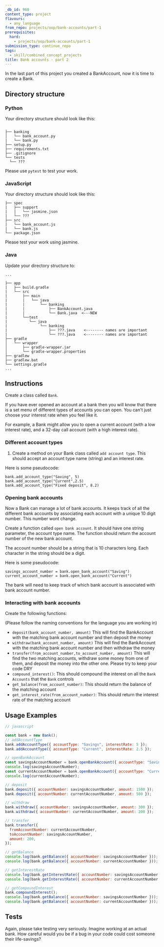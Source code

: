 ```yaml
---
_db_id: 960
content_type: project
flavours:
  - any_language
from_repo: projects/oop/bank-accounts/part-1
prerequisites:
  hard:
    - projects/oop/bank-accounts/part-1
submission_type: continue_repo
tags:
  - skill/combined_concept_projects
title: Bank accounts - part 2
---
```


In the last part of this project you created a BankAccount, now it is time to create a Bank.

## Directory structure

### Python

Your directory structure should look like this:

```

├── banking
│   └── bank_account.py
|   └── bank.py
├── setup.py
├── requirements.txt
├── .gitignore
└── tests
  └── ???

```

Please use `pytest` to test your work.

### JavaScript

Your directory structure should look like this:

```
├── spec
|   ├── support
|   |   └── jasmine.json
|   └── ???
├── src
|   └── bank_account.js
|   └── bank.js
└── package.json
```

Please test your work using jasmine.

### Java

Update your directory structure to:

```
...

├── app
|   ├── build.gradle
|   └── src
|       ├── main
|       |   └── java
|       |       └── banking
|       |           ├── BankAccount.java
|       |           └── Bank.java  <---NEW
|       └──test
|          └── java
|               └── banking
|                   ├── ???.java    <-------- names are important
|                   └── ???.java    <-------- names are important
├── gradle
│   └── wrapper
│       ├── gradle-wrapper.jar
│       └── gradle-wrapper.properties
├── gradlew
├── gradlew.bat
└── settings.gradle
...
```

## Instructions

Create a class called `Bank`.

If you have ever opened an account at a bank then you will know that there is a set menu of different types of accounts you can open. You can't just choose your interest rate when you feel like it.

For example, a Bank might allow you to open a current account (with a low interest rate), and a 32-day call account (with a high interest rate).

### Different account types

1. Create a method on your Bank class called `add account type`. This should accept an account type name (string) and an interest rate.

Here is some pseudocode:

```
bank.add_account_type("Saving", 5)
bank.add_account_type("Current",2.5)
bank.add_account_type("Fixed deposit", 8.2)
```

### Opening bank accounts

Now a Bank can manage a lot of bank accounts. It keeps track of all the different bank accounts by associating each account with a unique 10 digit number. This number wont change.

Create a function called `open bank account`. It should have one string parameter, the account type name. The function should return the account number of the new bank account.

The account number should be a string that is 10 characters long. Each character in the string should be a digit.

Here is some pseudocode:

```
savings_account_number = bank.open_bank_account("Saving")
current_account_number = bank.open_bank_account("Current")
```

The bank will need to keep track of which bank account is associated with bank account number.

### Interacting with bank accounts

Create the following functions:

(Please follow the naming conventions for the language you are working in)

- `deposit(bank_account_number, amount)` This will find the BankAccount with the matching bank account number and then deposit the money
- `withdraw(bank_account_number, amount)` This will find the BankAccount with the matching bank account number and then withdraw the money
- `transfer(from_account_number,to_account_number, amount)` This will find the two matching accounts, withdraw some money from one of them, and deposit the money into the other one. Please try to keep your code DRY
- `compound_interest()`: This should compound the interest on all the `Bank Accounts` that the `Bank` controls
- `get_balance(from_account_number)`: This should return the balance of the matching account
- `get_interest_rate(from_account_number)`: This should return the interest rate of the matching account

## Usage Examples

```js
// javascript

const bank = new Bank();
// addAccountType
bank.addAccountType({ accountType: "Savings", interestRate: 5 });
bank.addAccountType({ accountType: "Current", interestRate: 2.5 });

// openBankAccount
const savingsAccountNumber = bank.openBankAccount({ accountType: "Savings" }); // should return a 10 digit account number string
console.log(savingsAccountNumber);
const currentAccountNumber = bank.openBankAccount({ accountType: "Current" }); // - - - 10 digit account number string
console.log(currentAccountNumber);

// deposit
bank.deposit({ accountNumber: savingsAccountNumber, amount: 1500 });
bank.deposit({ accountNumber: currentAccountNumber, amount: 500 });

// withdraw
bank.withdraw({ accountNumber: savingsAccountNumber, amount: 300 });
bank.withdraw({ accountNumber: currentAccountNumber, amount: 200 });

// transfer
bank.transfer({
  fromAccountNumber: currentAccountNumber,
  toAccountNumber: savingsAccountNumber,
  amount: 200,
});

// getBalance
console.log(bank.getBalance({ accountNumber: savingsAccountNumber })); // should return 1400.00
console.log(bank.getBalance({ accountNumber: currentAccountNumber })); // should return 100.00

// getInterestRate
console.log(bank.getInterestRate({ accountNumber: savingsAccountNumber })); // should return 5
console.log(bank.getInterestRate({ accountNumber: currentAccountNumber })); // should return 2.5

// getCompoundInterest
bank.compoundInterest();
console.log(bank.getBalance({ accountNumber: savingsAccountNumber })); // should return 1405.83
console.log(bank.getBalance({ accountNumber: currentAccountNumber })); // should return 100.21
```

## Tests

Again, please take testing very seriously. Imagine working at an actual bank. How careful would you be if a bug in your code could cost someone their life-savings?
